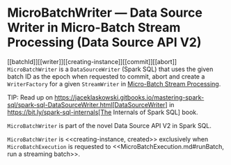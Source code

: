 # MicroBatchWriter &mdash; Data Source Writer in Micro-Batch Stream Processing (Data Source API V2)

[[batchId]][[writer]][[creating-instance]][[commit]][[abort]]
`MicroBatchWriter` is a `DataSourceWriter` (Spark SQL) that uses the given batch ID as the epoch when requested to commit, abort and create a `WriterFactory` for a given `StreamWriter` in [Micro-Batch Stream Processing](index.md).

TIP: Read up on https://jaceklaskowski.gitbooks.io/mastering-spark-sql/spark-sql-DataSourceWriter.html[DataSourceWriter] in https://bit.ly/spark-sql-internals[The Internals of Spark SQL] book.

`MicroBatchWriter` is part of the novel Data Source API V2 in Spark SQL.

`MicroBatchWriter` is <<creating-instance, created>> exclusively when `MicroBatchExecution` is requested to <<MicroBatchExecution.md#runBatch, run a streaming batch>>.
